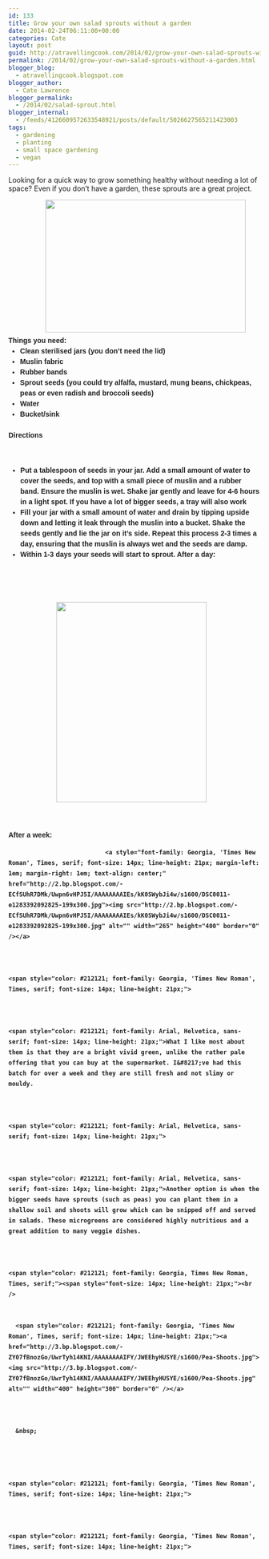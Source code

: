 ```yaml
---
id: 133
title: Grow your own salad sprouts without a garden
date: 2014-02-24T06:11:00+00:00
categories: Cate
layout: post
guid: http://atravellingcook.com/2014/02/grow-your-own-salad-sprouts-without-a-garden.html
permalink: /2014/02/grow-your-own-salad-sprouts-without-a-garden.html
blogger_blog:
  - atravellingcook.blogspot.com
blogger_author:
  - Cate Lawrence
blogger_permalink:
  - /2014/02/salad-sprout.html
blogger_internal:
  - /feeds/4126609572633548921/posts/default/5026627565211423003
tags:
  - gardening
  - planting
  - small space gardening
  - vegan
---
```


  Looking for a quick way to grow something healthy without needing a lot of space? Even if you don&#8217;t have a garden, these sprouts are a great project.


<div style="color: #212121; font-family: Georgia, 'Times New Roman', Times, serif; font-size: 14px; line-height: 21px; margin-bottom: 1.5em; padding: 0px;">
                   <a style="margin-left: 1em; margin-right: 1em; text-align: center;" href="http://1.bp.blogspot.com/-i69mdtfaMQg/Uwpn60qYrsI/AAAAAAAAIEw/ImoUKiAFFuc/s1600/DSC00131-300x199.jpg"><img src="http://1.bp.blogspot.com/-i69mdtfaMQg/Uwpn60qYrsI/AAAAAAAAIEw/ImoUKiAFFuc/s1600/DSC00131-300x199.jpg" alt="" width="400" height="265" border="0" /></a>




<div style="color: #212121; font-size: 14px; line-height: 21px; margin-bottom: 1.5em; padding: 0px;">
  <span style="font-family: Arial, Helvetica, sans-serif; font-weight: bold;">Things you need:


<ul style="color: #212121; font-size: 14px; line-height: 21px; margin: 0px 0px 1.5em 1.667em; padding: 0px;">
  <li style="margin: 0px; padding: 0px;">
    Clean sterilised jars (you don&#8217;t need the lid)
  </li>
  <li style="margin: 0px; padding: 0px;">
    Muslin fabric
  </li>
  <li style="margin: 0px; padding: 0px;">
    Rubber bands
  </li>
  <li style="margin: 0px; padding: 0px;">
    Sprout seeds (you could try alfalfa, mustard, mung beans, chickpeas, peas or even radish and broccoli seeds)
  </li>
  <li style="margin: 0px; padding: 0px;">
    Water
  </li>
  <li style="margin: 0px; padding: 0px;">
    Bucket/sink
  </li>
</ul>

<div style="color: #212121; font-size: 14px; line-height: 21px; margin-bottom: 1.5em; padding: 0px;">
  <span style="font-family: Arial, Helvetica, sans-serif; font-weight: bold;">Directions


&nbsp;

  * Put a tablespoon of seeds in your jar. Add a small amount of water to cover the seeds, and top with a small piece of muslin and a rubber band. Ensure the muslin is wet. Shake jar gently and leave for 4-6 hours in a light spot. If you have a lot of bigger seeds, a tray will also work
  * Fill your jar with a small amount of water and drain by tipping upside down and letting it leak through the muslin into a bucket. Shake the seeds gently and lie the jar on it&#8217;s side. Repeat this process 2-3 times a day, ensuring that the muslin is always wet and the seeds are damp.
  * Within 1-3 days your seeds will start to sprout. After a day:

&nbsp;

&nbsp;


                       <a style="margin-left: 1em; margin-right: 1em; text-align: center;" href="http://2.bp.blogspot.com/-Evfp4jpCY6A/UwrSEvzP_xI/AAAAAAAAIFI/cpVeEbBpx6M/s1600/IMG_20140223_105843.jpg"><img src="http://2.bp.blogspot.com/-Evfp4jpCY6A/UwrSEvzP_xI/AAAAAAAAIFI/cpVeEbBpx6M/s1600/IMG_20140223_105843.jpg" alt="" width="300" height="400" border="0" /></a>



   



  After a week:



  
                               <a style="font-family: Georgia, 'Times New Roman', Times, serif; font-size: 14px; line-height: 21px; margin-left: 1em; margin-right: 1em; text-align: center;" href="http://2.bp.blogspot.com/-ECfSUhR7DMk/Uwpn6vHPJ5I/AAAAAAAAIEs/kK0SWybJi4w/s1600/DSC0011-e1283392092825-199x300.jpg"><img src="http://2.bp.blogspot.com/-ECfSUhR7DMk/Uwpn6vHPJ5I/AAAAAAAAIEs/kK0SWybJi4w/s1600/DSC0011-e1283392092825-199x300.jpg" alt="" width="265" height="400" border="0" /></a>
  
  
  
    <span style="color: #212121; font-family: Georgia, 'Times New Roman', Times, serif; font-size: 14px; line-height: 21px;"> 
  
  
  
    <span style="color: #212121; font-family: Arial, Helvetica, sans-serif; font-size: 14px; line-height: 21px;">What I like most about them is that they are a bright vivid green, unlike the rather pale offering that you can buy at the supermarket. I&#8217;ve had this batch for over a week and they are still fresh and not slimy or mouldy. 
  
  
  
    <span style="color: #212121; font-family: Arial, Helvetica, sans-serif; font-size: 14px; line-height: 21px;"> 
  
  
  
    <span style="color: #212121; font-family: Arial, Helvetica, sans-serif; font-size: 14px; line-height: 21px;">Another option is when the bigger seeds have sprouts (such as peas) you can plant them in a shallow soil and shoots will grow which can be snipped off and served in salads. These microgreens are considered highly nutritious and a great addition to many veggie dishes. 
  
  
  
    <span style="color: #212121; font-family: Georgia, Times New Roman, Times, serif;"><span style="font-size: 14px; line-height: 21px;"><br />  
    
    
      <span style="color: #212121; font-family: Georgia, 'Times New Roman', Times, serif; font-size: 14px; line-height: 21px;"><a  href="http://3.bp.blogspot.com/-ZY07fBnozGo/UwrTyh14KNI/AAAAAAAAIFY/JWEEhyHUSYE/s1600/Pea-Shoots.jpg"><img src="http://3.bp.blogspot.com/-ZY07fBnozGo/UwrTyh14KNI/AAAAAAAAIFY/JWEEhyHUSYE/s1600/Pea-Shoots.jpg" alt="" width="400" height="300" border="0" /></a>
    
    
    
      &nbsp;
    
  
  
  
    <span style="color: #212121; font-family: Georgia, 'Times New Roman', Times, serif; font-size: 14px; line-height: 21px;"> 
  
  
  
    <span style="color: #212121; font-family: Georgia, 'Times New Roman', Times, serif; font-size: 14px; line-height: 21px;"> 
  
  
  
  
